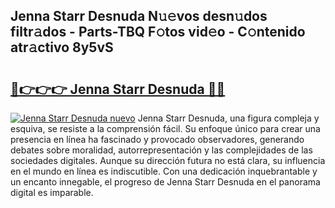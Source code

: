 ## Jenna Starr Desnuda N𝚞𝚎vos desn𝚞dos filtr𝚊dos - Parts-TBQ F𝚘tos vid𝚎o - C𝚘ntenido atr𝚊ctivo 8y5vS

# <h2><a href="http://mbb1c4.tromn.icu/?c=Jenna+Starr+Desnuda">🔗👉👉👉 Jenna Starr Desnuda 🔗🔗</a></h2>

[![Jenna Starr Desnuda nuevo](https://i.imgur.com/pEAQMta.gif)](http://mbb1c4.tromn.icu/?c=Jenna+Starr+Desnuda)
Jenna Starr Desnuda, una figura compleja y esquiva, se resiste a la comprensión fácil. Su enfoque único para crear una presencia en línea ha fascinado y provocado observadores, generando debates sobre moralidad, autorrepresentación y las complejidades de las sociedades digitales. Aunque su dirección futura no está clara, su influencia en el mundo en línea es indiscutible. Con una dedicación inquebrantable y un encanto innegable, el progreso de Jenna Starr Desnuda en el panorama digital es imparable.
